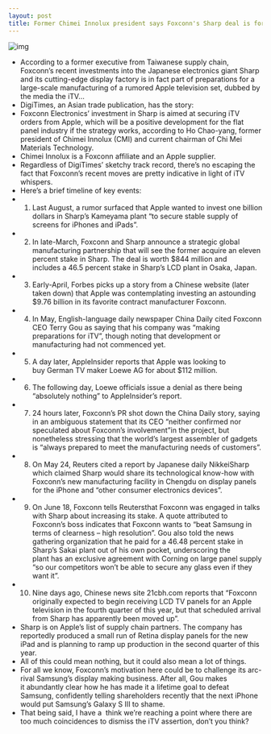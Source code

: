 ```yaml
---
layout: post
title: Former Chimei Innolux president says Foxconn's Sharp deal is for iTV
---
```

![img](http://media.idownloadblog.com/wp-content/uploads/2012/05/iTV-on-wall-mockup.jpeg)
* According to a former executive from Taiwanese supply chain, Foxconn’s recent investments into the Japanese electronics giant Sharp and its cutting-edge display factory is in fact part of preparations for a large-scale manufacturing of a rumored Apple television set, dubbed by the media the iTV…
* DigiTimes, an Asian trade publication, has the story:
* Foxconn Electronics’ investment in Sharp is aimed at securing iTV orders from Apple, which will be a positive development for the flat panel industry if the strategy works, according to Ho Chao-yang, former president of Chimei Innolux (CMI) and current chairman of Chi Mei Materials Technology.
* Chimei Innolux is a Foxconn affiliate and an Apple supplier.
* Regardless of DigiTimes’ sketchy track record, there’s no escaping the fact that Foxconn’s recent moves are pretty indicative in light of iTV whispers.
* Here’s a brief timeline of key events:
* 1. Last August, a rumor surfaced that Apple wanted to invest one billion dollars in Sharp’s Kameyama plant “to secure stable supply of screens for iPhones and iPads”.
* 2. In late-March, Foxconn and Sharp announce a strategic global manufacturing partnership that will see the former acquire an eleven percent stake in Sharp. The deal is worth $844 million and includes a 46.5 percent stake in Sharp’s LCD plant in Osaka, Japan.
* 3. Early-April, Forbes picks up a story from a Chinese website (later taken down) that Apple was contemplating investing an astounding $9.76 billion in its favorite contract manufacturer Foxconn.
* 4. In May, English-language daily newspaper China Daily cited Foxconn CEO Terry Gou as saying that his company was “making preparations for iTV”, though noting that development or manufacturing had not commenced yet.
* 5. A day later, AppleInsider reports that Apple was looking to buy German TV maker Loewe AG for about $112 million.
* 6. The following day, Loewe officials issue a denial as there being “absolutely nothing” to AppleInsider’s report.
* 7. 24 hours later, Foxconn’s PR shot down the China Daily story, saying in an ambiguous statement that its CEO “neither confirmed nor speculated about Foxconn’s involvement”in the project, but nonetheless stressing that the world’s largest assembler of gadgets is “always prepared to meet the manufacturing needs of customers”.
* 8. On May 24, Reuters cited a report by Japanese daily NikkeiSharp which claimed Sharp would share its technological know-how with Foxconn’s new manufacturing facility in Chengdu on display panels for the iPhone and “other consumer electronics devices”.
* 9. On June 18, Foxconn tells Reutersthat Foxconn was engaged in talks with Sharp about increasing its stake. A quote attributed to Foxconn’s boss indicates that Foxconn wants to “beat Samsung in terms of clearness – high resolution”. Gou also told the news gathering organization that he paid for a 46.48 percent stake in Sharp’s Sakai plant out of his own pocket, underscoring the plant has an exclusive agreement with Corning on large panel supply “so our competitors won’t be able to secure any glass even if they want it”.
* 10. Nine days ago, Chinese news site 21cbh.com reports that “Foxconn originally expected to begin receiving LCD TV panels for an Apple television in the fourth quarter of this year, but that scheduled arrival from Sharp has apparently been moved up”.
* Sharp is on Apple’s list of supply chain partners. The company has reportedly produced a small run of Retina display panels for the new iPad and is planning to ramp up production in the second quarter of this year.
* All of this could mean nothing, but it could also mean a lot of things.
* For all we know, Foxconn’s motivation here could be to challenge its arc-rival Samsung’s display making business. After all, Gou makes it abundantly clear how he has made it a lifetime goal to defeat Samsung, confidently telling shareholders recently that the next iPhone would put Samsung’s Galaxy S III to shame.
* That being said, I have a  think we’re reaching a point where there are too much coincidences to dismiss the iTV assertion, don’t you think?

